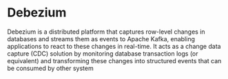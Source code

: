 # Debezium
Debezium is a distributed platform that captures row-level changes in databases and streams them as events to Apache Kafka, enabling applications to react to these changes in real-time. It acts as a change data capture (CDC) solution by monitoring database transaction logs (or equivalent) and transforming these changes into structured events that can be consumed by other system
